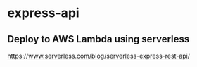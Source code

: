 # express-api

## Deploy to AWS Lambda using serverless

https://www.serverless.com/blog/serverless-express-rest-api/
